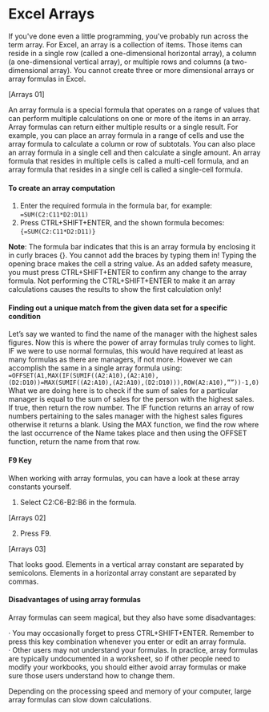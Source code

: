 # Excel Arrays

If you've done even a little programming, you've probably run across the term array. For Excel, an array is a collection of items. Those items can reside in a single row (called a one-dimensional horizontal array), a column (a one-dimensional vertical array), or multiple rows and columns (a two-dimensional array). You cannot create three or more dimensional arrays or array formulas in Excel.  

[Arrays 01]  

An array formula is a special formula that operates on a range of values that can perform multiple calculations on one or more of the items in an array. Array formulas can return either multiple results or a single result. For example, you can place an array formula in a range of cells and use the array formula to calculate a column or row of subtotals. You can also place an array formula in a single cell and then calculate a single amount. An array formula that resides in multiple cells is called a multi-cell formula, and an array formula that resides in a single cell is called a single-cell formula.  

#### To create an array computation  

1. Enter the required formula in the formula bar, for example:
`=SUM(C2:C11*D2:D11)`
2. Press CTRL+SHIFT+ENTER, and the shown formula becomes:
	`{=SUM(C2:C11*D2:D11)}`

**Note**: The formula bar indicates that this is an array formula by enclosing it in curly braces {}. You cannot add the braces by typing them in! Typing the opening brace makes the cell a string value. As an added safety measure, you must press CTRL+SHIFT+ENTER to confirm any change to the array formula. Not performing the CTRL+SHIFT+ENTER to make it an array calculations causes the results to show the first calculation only!  

#### Finding out a unique match from the given data set for a specific condition  

Let’s say we wanted to find the name of the manager with the highest sales figures. Now this is where the power of array formulas truly comes to light. IF we were to use normal formulas, this would have required at least as many formulas as there are managers, if not more. However we can accomplish the same in a single array formula using:  
`=OFFSET(A1,MAX(IF(SUMIF((A2:A10),(A2:A10),(D2:D10))=MAX(SUMIF((A2:A10),(A2:A10),(D2:D10))),ROW(A2:A10),””))-1,0)`  
What we are doing here is to check if the sum of sales for a particular manager is equal to the sum of sales for the person with the highest sales. If true, then return the row number. The IF function returns an array of row numbers pertaining to the sales manager with the highest sales figures otherwise it returns a blank. Using the MAX function, we find the row where the last occurrence of the Name takes place and then using the OFFSET function, return the name from that row.  

#### F9 Key  
When working with array formulas, you can have a look at these array constants yourself.  

1. Select C2:C6-B2:B6 in the formula.  

[Arrays 02]  

2. Press F9.  

[Arrays 03]  

That looks good. Elements in a vertical array constant are separated by semicolons. Elements in a horizontal array constant are separated by commas.

#### Disadvantages of using array formulas  

Array formulas can seem magical, but they also have some disadvantages:  

· You may occasionally forget to press CTRL+SHIFT+ENTER. Remember to press this key combination whenever you enter or edit an array formula.  
· Other users may not understand your formulas. In practice, array formulas are typically undocumented in a worksheet, so if other people need to modify your workbooks, you should either avoid array formulas or make sure those users understand how to change them.  
  
Depending on the processing speed and memory of your computer, large array formulas can slow down calculations.

